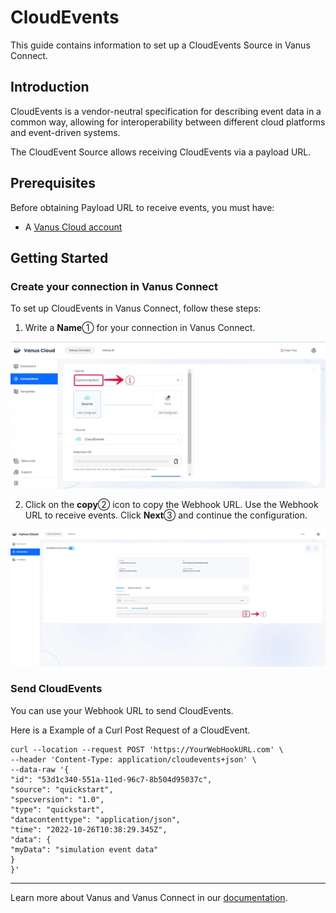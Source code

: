 # CloudEvents

This guide contains information to set up a CloudEvents Source in Vanus Connect.

## Introduction

CloudEvents is a vendor-neutral specification for describing event data in a common way, allowing for interoperability between different cloud platforms and event-driven systems.

The CloudEvent Source allows receiving CloudEvents via a payload URL.

## Prerequisites

Before obtaining Payload URL to receive events, you must have:

- A [Vanus Cloud account](https://cloud.vanus.ai)

## Getting Started

### Create your connection in Vanus Connect

To set up CloudEvents in Vanus Connect, follow these steps:

1. Write a **Name**① for your connection in Vanus Connect. 

![cloudevents_1.webp](images/cloudevents_1.webp)

2. Click on the **copy**② icon to copy the Webhook URL. Use the Webhook URL to receive events. Click **Next**③ and continue the configuration.

![cloudevents_2.webp](images/cloudevents_2.webp)

### Send CloudEvents

You can use your Webhook URL to send CloudEvents.

Here is a Example of a Curl Post Request of a CloudEvent.

```shell
curl --location --request POST 'https://YourWebHookURL.com' \
--header 'Content-Type: application/cloudevents+json' \
--data-raw '{
"id": "53d1c340-551a-11ed-96c7-8b504d95037c",
"source": "quickstart",
"specversion": "1.0",
"type": "quickstart",
"datacontenttype": "application/json",
"time": "2022-10-26T10:38:29.345Z",
"data": {
"myData": "simulation event data"
}
}'
```
---

Learn more about Vanus and Vanus Connect in our [documentation](https://docs.vanus.ai).
